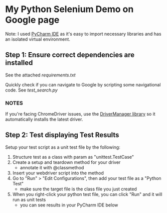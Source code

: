# My Python Selenium Demo on Google page 

Note: I used [PyCharm IDE](https://www.jetbrains.com/pycharm/) as it's easy to import necessary libraries and has an isolated virtual environment.

## Step 1: Ensure correct dependencies are installed

See the attached *requirements.txt*

Quickly check if you can navigate to Google by scripting some navigational code. See *test_search.py*

### NOTES
If you're facing ChromeDriver issues, use the [DriverManager library](https://stackoverflow.com/questions/60806988/selenium-error-this-version-of-chromedriver-only-supports-chrome-version-81-m) so it automatically installs the latest driver.

## Step 2: Test displaying Test Results
Setup your test script as a unit test file by the following:
1. Structure test as a class with param as "unittest.TestCase"
2. Create a setup and teardown method for your driver
    - annotate it with @classmethod 
3. Insert your webdriver script into the method
4. Go to "Run" > "Edit Configurations", then add your test file as a "Python Test"
    - make sure the target file is the class file you just created
5. When you right-click your python test file, you can click "Run" and it will run as unit tests
    - you can see results in your PyCharm IDE below

 

